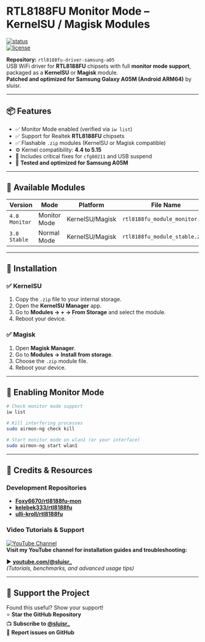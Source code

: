 # RTL8188FU Monitor Mode – KernelSU / Magisk Modules

[![status](https://img.shields.io/badge/status-stable-brightgreen)](https://github.com/nsluisr/rtl8188fu-driver-samsung-a05)  
[![license](https://img.shields.io/badge/license-GPL--2.0-blue)](https://github.com/nsluisr/rtl8188fu-driver-samsung-a05/blob/main/LICENSE)

**Repository:** `rtl8188fu-driver-samsung-a05`  
USB WiFi driver for **RTL8188FU** chipsets with full **monitor mode support**, packaged as a **KernelSU** or **Magisk** module.  
**Patched and optimized for Samsung Galaxy A05M (Android ARM64)** by sluisr.

---

## 📦 Features

- ✅ Monitor Mode enabled (verified via `iw list`)  
- ✅ Support for Realtek **RTL8188FU** chipsets  
- ✅ Flashable `.zip` modules (KernelSU or Magisk compatible)  
- ⚙️ Kernel compatibility: **4.4 to 5.15**  
- 🔧 Includes critical fixes for `cfg80211` and USB suspend  
- 📱 **Tested and optimized for Samsung A05M**

---

## 📂 Available Modules

| Version       | Mode          | Platform        | File Name                        |
|---------------|---------------|-----------------|---------------------------------|
| `4.0 Monitor` | Monitor Mode  | KernelSU/Magisk | `rtl8188fu_module_monitor.zip`  |
| `3.0 Stable`  | Normal Mode   | KernelSU/Magisk | `rtl8188fu_module_stable.zip`   |

---

## 🔧 Installation

### ✅ KernelSU

1. Copy the `.zip` file to your internal storage.  
2. Open the **KernelSU Manager** app.  
3. Go to **Modules → + → From Storage** and select the module.  
4. Reboot your device.

### ✅ Magisk

1. Open **Magisk Manager**.  
2. Go to **Modules → Install from storage**.  
3. Choose the `.zip` module file.  
4. Reboot your device.

---

## 📡 Enabling Monitor Mode

```bash
# Check monitor mode support
iw list

# Kill interfering processes
sudo airmon-ng check kill

# Start monitor mode on wlan1 (or your interface)
sudo airmon-ng start wlan1
```

---

## 🙏 Credits & Resources

### Development Repositories
- **[Foxy6670/rtl8188fu-mon](https://github.com/Foxy6670/rtl8188fu-mon)**  
- **[kelebek333/rtl8188fu](https://github.com/kelebek333/rtl8188fu)**  
- **[ulli-kroll/rtl8188fu](https://github.com/ulli-kroll/rtl8188fu)**  

### Video Tutorials & Support
[![YouTube Channel](https://img.shields.io/badge/YouTube-@sluisr_-red?logo=youtube)](https://youtube.com/@sluisr_)  
**Visit my YouTube channel for installation guides and troubleshooting:**

▶️ [**youtube.com/@sluisr_**](https://youtube.com/@sluisr_)  
*(Tutorials, benchmarks, and advanced usage tips)*

---

## 🚀 Support the Project
Found this useful? Show your support!  
⭐ **Star the GitHub Repository**  
📺 **Subscribe to [@sluisr_](https://youtube.com/@sluisr_)**  
🐛 **Report issues on GitHub**
